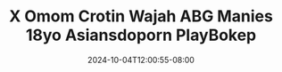 --- 
title: "X Omom Crotin Wajah ABG Manies 18yo  Asiansdoporn  PlayBokep"
description: "nonton  video bokep X Omom Crotin Wajah ABG Manies 18yo  Asiansdoporn  PlayBokep     baru"
date: 2024-10-04T12:00:55-08:00
file_code: "8hq2gxgg9igj"
draft: false
cover: "lq3u8hgkiml6ihsl.jpg"
tags: ["Omom", "Crotin", "Wajah", "ABG", "Manies", "Asiansdoporn", "PlayBokep", "bokep-indo", "bokep-viral", "bokep-ig"]
length: 1517
fld_id: "1483176"
foldername: "Asiansdoporn 1"
categories: ["Asiansdoporn 1"]
views: 1
---